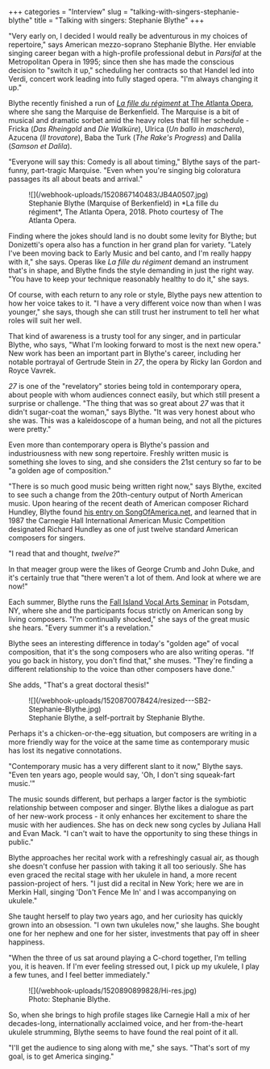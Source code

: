 +++
categories = "Interview"
slug = "talking-with-singers-stephanie-blythe"
title = "Talking with singers: Stephanie Blythe"
+++

"Very early on, I decided I would really be adventurous in my choices of repertoire," says American mezzo-soprano Stephanie Blythe. Her enviable singing career began with a high-profile professional debut in *Parsifal* at the Metropolitan Opera in 1995; since then she has made the conscious decision to "switch it up," scheduling her contracts so that Handel led into Verdi, concert work leading into fully staged opera. "I'm always changing it up."

Blythe recently finished a run of [*La fille du régiment* at The Atlanta Opera](/a-bel-canto-winner-atlantas-fille-du-régiment/), where she sang the Marquise de Berkenfield. The Marquise is a bit of musical and dramatic sorbet amid the heavy roles that fill her schedule - Fricka (*Das Rheingold* and *Die Walküre*), Ulrica (*Un ballo in maschera*), Azucena (*Il trovatore*), Baba the Turk (*The Rake's Progress*) and Dalila (*Samson et Dalila*).

"Everyone will say this: Comedy is all about timing," Blythe says of the part-funny, part-tragic Marquise. "Even when you're singing big coloratura passages its all about beats and arrival." 

<figure data-type="image">
![](/webhook-uploads/1520867140483/JB4A0507.jpg)
<figcaption>Stephanie Blythe (Marquise of Berkenfield) in *La fille du régiment*, The Atlanta Opera, 2018. Photo courtesy of The Atlanta Opera.</figcaption>
</figure>

Finding where the jokes should land is no doubt some levity for Blythe; but Donizetti's opera also has a function in her grand plan for variety. "Lately I've been moving back to Early Music and bel canto, and I'm really happy with it," she says. Operas like *La fille du régiment* demand an instrument that's in shape, and Blythe finds the style demanding in just the right way. "You have to keep your technique reasonably healthy to do it," she says.

Of course, with each return to any role or style, Blythe pays new attention to how her voice takes to it. "I have a very different voice now than when I was younger," she says, though she can still trust her instrument to tell her what roles will suit her well.

That kind of awareness is a trusty tool for any singer, and in particular Blythe, who says, "What I'm looking forward to most is the next new opera." New work has been an important part in Blythe's career, including her notable portrayal of Gertrude Stein in *27*, the opera by Ricky Ian Gordon and Royce Vavrek.

*27* is one of the "revelatory" stories being told in contemporary opera, about people with whom audiences connect easily, but which still present a surprise or challenge. "The thing that was so great about *27* was that it didn't sugar-coat the woman," says Blythe. "It was very honest about who she was. This was a kaleidoscope of a human being, and not all the pictures were pretty."

Even more than contemporary opera is Blythe's passion and industriousness with new song repertoire. Freshly written music is something she loves to sing, and she considers the 21st century so far to be "a golden age of composition."

"There is so much good music being written right now," says Blythe, excited to see such a change from the 20th-century output of North American music. Upon hearing of the recent death of American composer Richard Hundley, Blythe found [his entry on SongOfAmerica.net](http://www.songofamerica.net/composer/hundley-richard), and learned that in 1987 the Carnegie Hall International American Music Competition designated Richard Hundley as one of just twelve standard American composers for singers.

"I read that and thought, *twelve?*"

In that meager group were the likes of George Crumb and John Duke, and it's certainly true that "there weren't a lot of them. And look at where we are now!"

Each summer, Blythe runs the [Fall Island Vocal Arts Seminar](http://www.fallisland.org/) in Potsdam, NY, where she and the participants focus strictly on American song by living composers. "I'm continually shocked," she says of the great music she hears. "Every summer it's a revelation."

Blythe sees an interesting difference in today's "golden age" of vocal composition, that it's the song composers who are also writing operas. "If you go back in history, you don't find that," she muses. "They're finding a different relationship to the voice than other composers have done."

She adds, "That's a great doctoral thesis!"

<figure data-type="image">
![](/webhook-uploads/1520870078424/resized---SB2-Stephanie-Blythe.jpg)
<figcaption>Stephanie Blythe, a self-portrait by Stephanie Blythe.</figcaption>
</figure>

Perhaps it's a chicken-or-the-egg situation, but composers are writing in a more friendly way for the voice at the same time as contemporary music has lost its negative connotations. 

"Contemporary music has a very different slant to it now," Blythe says. "Even ten years ago, people would say, 'Oh, I don't sing squeak-fart music.'"

The music sounds different, but perhaps a larger factor is the symbiotic relationship between composer and singer. Blythe likes a dialogue as part of her new-work process - it only enhances her excitement to share the music with her audiences. She has on deck new song cycles by Juliana Hall and Evan Mack. "I can't wait to have the opportunity to sing these things in public."

Blythe approaches her recital work with a refreshingly casual air, as though she doesn't confuse her passion with taking it all too seriously. She has even graced the recital stage with her ukulele in hand, a more recent passion-project of hers. "I just did a recital in New York; here we are in Merkin Hall, singing 'Don't Fence Me In' and I was accompanying on ukulele."

She taught herself to play two years ago, and her curiosity has quickly grown into an obsession. "I own twn ukuleles now," she laughs. She bought one for her nephew and one for her sister, investments that pay off in sheer happiness. 

"When the three of us sat around playing a C-chord together, I'm telling you, it is heaven. If I'm ever feeling stressed out, I pick up my ukulele, I play a few tunes, and I feel better immediately."

<figure data-type="image">
![](/webhook-uploads/1520890899828/Hi-res.jpg)
<figcaption>Photo: Stephanie Blythe.</figcaption>
</figure>

So, when she brings to high profile stages like Carnegie Hall a mix of her decades-long, internationally acclaimed voice, and her from-the-heart ukulele strumming, Blythe seems to have found the real point of it all.

"I'll get the audience to sing along with me," she says. "That's sort of my goal, is to get America singing."

